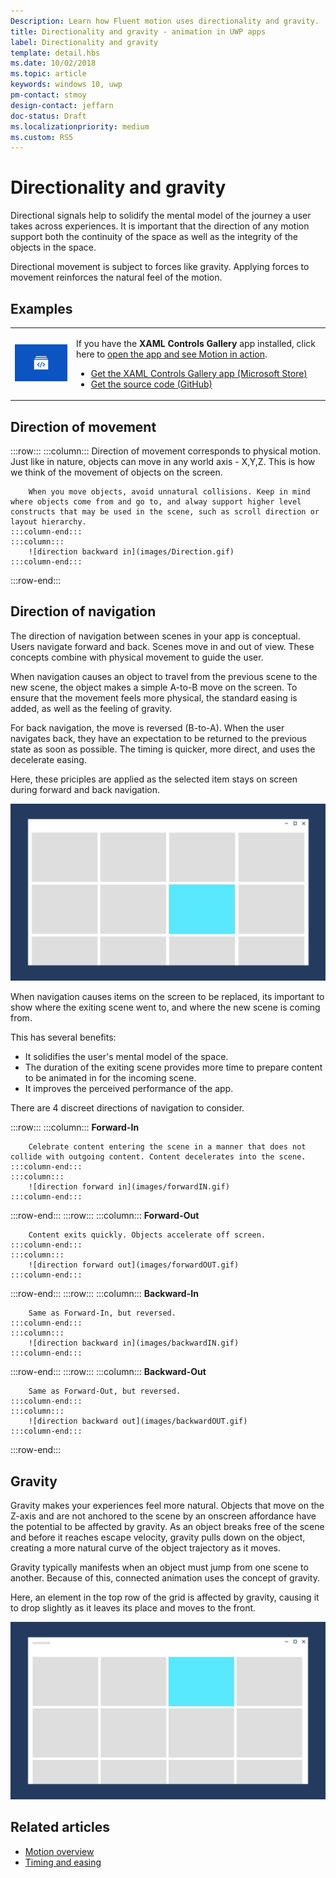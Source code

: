```yaml
---
Description: Learn how Fluent motion uses directionality and gravity.
title: Directionality and gravity - animation in UWP apps
label: Directionality and gravity
template: detail.hbs
ms.date: 10/02/2018
ms.topic: article
keywords: windows 10, uwp
pm-contact: stmoy
design-contact: jeffarn
doc-status: Draft
ms.localizationpriority: medium
ms.custom: RS5
---
```

# Directionality and gravity

Directional signals help to solidify the mental model of the journey a user takes across experiences. It is important that the direction of any motion support both the continuity of the space as well as the integrity of the objects in the space.

​Directional movement is subject to forces like gravity. Applying forces to movement reinforces the natural feel of the motion.​

## Examples

<table>
<tr>
<td><img src="images/xaml-controls-gallery-app-icon.png" alt="XAML controls gallery" width="168"></img></td>
<td>
    <p>If you have the <strong style="font-weight: semi-bold">XAML Controls Gallery</strong> app installed, click here to <a href="xamlcontrolsgallery:/category/Motion">open the app and see Motion in action</a>.</p>
    <ul>
    <li><a href="https://www.microsoft.com/store/productId/9MSVH128X2ZT">Get the XAML Controls Gallery app (Microsoft Store)</a></li>
    <li><a href="https://github.com/Microsoft/Xaml-Controls-Gallery">Get the source code (GitHub)</a></li>
    </ul>
</td>
</tr>
</table>

## Direction of movement​

:::row:::
    :::column:::
        Direction of movement corresponds to physical motion. Just like in nature, objects can move in any world axis - X,Y,Z. This is how we think of the movement of objects on the screen.

        When you move objects, avoid unnatural collisions. ​Keep in mind where objects come from and go to, and alway support higher level constructs that may be used in the scene, such as scroll direction or layout hierarchy.​
    :::column-end:::
    :::column:::
        ![direction backward in](images/Direction.gif)
    :::column-end:::
:::row-end:::

## Direction of navigation​

The direction of navigation between scenes in your app is conceptual. Users navigate forward and back. Scenes move in and out of view. These concepts combine with physical movement to guide the user.

When navigation causes an object to travel from the previous scene to the new scene, the object makes a simple A-to-B move on the screen. To ensure that the movement feels more physical, the standard easing is added, as well as the feeling of gravity.

For back navigation, the move is reversed (B-to-A). When the user navigates back, they have an expectation to be returned to the previous state as soon as possible. The timing is quicker, more direct, and uses the decelerate easing.

Here, these priciples are applied as the selected item stays on screen during forward and back navigation.

![UI example of continuous motion](images/continuous3.gif)

When navigation causes items on the screen to be replaced, its important to show where the exiting scene went to, and where the new scene is coming from.

This has several benefits:
​
- It solidifies the user's mental model of the space.
- The duration of the exiting scene provides more time to prepare content to be animated in for the incoming scene.​
- It improves the perceived performance of the app.​

There are 4 discreet directions of navigation to consider​.

:::row:::
    :::column:::
        **Forward-In**

        Celebrate content entering the scene in a manner that does not collide with outgoing content. Content decelerates into the scene.
    :::column-end:::
    :::column:::
        ![direction forward in](images/forwardIN.gif)
    :::column-end:::
:::row-end:::
:::row:::
    :::column:::
        **Forward-Out**

        Content exits quickly. Objects accelerate off screen.
    :::column-end:::
    :::column:::
        ![direction forward out](images/forwardOUT.gif)
    :::column-end:::
:::row-end:::
:::row:::
    :::column:::
        **Backward-In**

        Same as Forward-In, but reversed.
    :::column-end:::
    :::column:::
        ![direction backward in](images/backwardIN.gif)
    :::column-end:::
:::row-end:::
:::row:::
    :::column:::
        **Backward-Out**

        Same as Forward-Out, but reversed.
    :::column-end:::
    :::column:::
        ![direction backward out](images/backwardOUT.gif)
    :::column-end:::
:::row-end:::

## Gravity

Gravity makes your experiences feel more natural. Objects that move on the Z-axis and are not anchored to the scene by an onscreen affordance have the potential to be affected by gravity.​ As an object breaks free of the scene and before it reaches escape velocity, gravity pulls down on the object, creating a more natural curve of the object trajectory as it moves.

Gravity typically manifests when an object must jump from one scene to another.​ Because of this, connected animation uses the concept of gravity.

Here, an element in the top row of the grid is affected by gravity, causing it to drop slightly as it leaves its place and moves to the front.

![direction backward in](images/continuity-photos.gif)

## Related articles

- [Motion overview](index.md)
- [Timing and easing](timing-and-easing.md)

